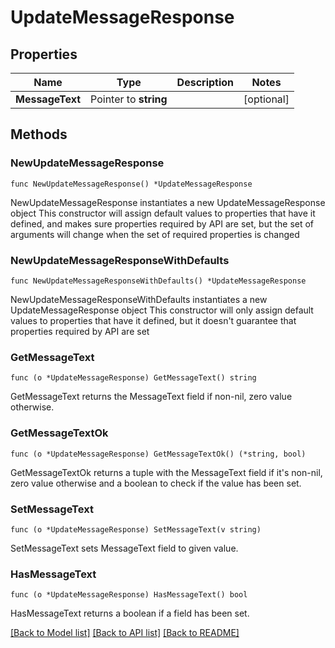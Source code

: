 # UpdateMessageResponse

## Properties

Name | Type | Description | Notes
------------ | ------------- | ------------- | -------------
**MessageText** | Pointer to **string** |  | [optional] 

## Methods

### NewUpdateMessageResponse

`func NewUpdateMessageResponse() *UpdateMessageResponse`

NewUpdateMessageResponse instantiates a new UpdateMessageResponse object
This constructor will assign default values to properties that have it defined,
and makes sure properties required by API are set, but the set of arguments
will change when the set of required properties is changed

### NewUpdateMessageResponseWithDefaults

`func NewUpdateMessageResponseWithDefaults() *UpdateMessageResponse`

NewUpdateMessageResponseWithDefaults instantiates a new UpdateMessageResponse object
This constructor will only assign default values to properties that have it defined,
but it doesn't guarantee that properties required by API are set

### GetMessageText

`func (o *UpdateMessageResponse) GetMessageText() string`

GetMessageText returns the MessageText field if non-nil, zero value otherwise.

### GetMessageTextOk

`func (o *UpdateMessageResponse) GetMessageTextOk() (*string, bool)`

GetMessageTextOk returns a tuple with the MessageText field if it's non-nil, zero value otherwise
and a boolean to check if the value has been set.

### SetMessageText

`func (o *UpdateMessageResponse) SetMessageText(v string)`

SetMessageText sets MessageText field to given value.

### HasMessageText

`func (o *UpdateMessageResponse) HasMessageText() bool`

HasMessageText returns a boolean if a field has been set.


[[Back to Model list]](../README.md#documentation-for-models) [[Back to API list]](../README.md#documentation-for-api-endpoints) [[Back to README]](../README.md)


